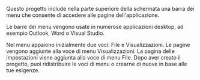 ﻿Questo progetto include nella parte superiore della schermata una barra dei menu che consente di accedere alle pagine dell'applicazione.

Le barre dei menu vengono usate in numerose applicazioni desktop, ad esempio Outlook, Word o Visual Studio.

Nel menu appaiono inizialmente due voci: File e Visualizzazioni. Le pagine vengono aggiunte alla voce di menu Visualizzazioni. La pagina delle impostazioni viene aggiunta alla voce di menu File. Dopo aver creato il progetto, puoi ridistribuire le voci di menu o crearne di nuove in base alle tue esigenze.